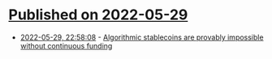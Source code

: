 # [Published on 2022-05-29](index.md)

* [2022-05-29, 22:58:08](https://news.ycombinator.com/item?id=31553704) - [Algorithmic stablecoins are provably impossible without continuous funding](https://fragileequilibrium.substack.com/p/algorithmic-stablecoins-are-provably)
